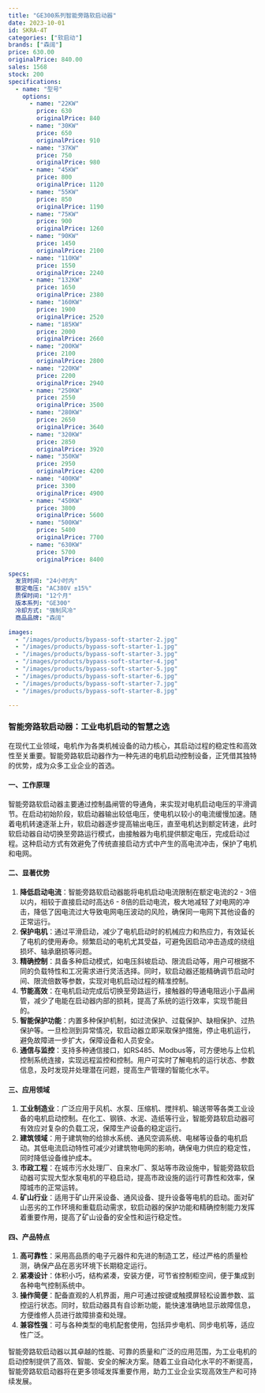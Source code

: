 ```yaml
---
title: "GE300系列智能旁路软启动器"
date: 2023-10-01
id: SKRA-4T
categories: ["软启动"]
brands: ["森阔"]
price: 630.00
originalPrice: 840.00
sales: 1568
stock: 200
specifications:
  - name: "型号"
    options:
      - name: "22KW"
        price: 630
        originalPrice: 840
      - name: "30KW"
        price: 650
        originalPrice: 910
      - name: "37KW"
        price: 750
        originalPrice: 980
      - name: "45KW"
        price: 800
        originalPrice: 1120
      - name: "55KW"
        price: 850
        originalPrice: 1190
      - name: "75KW"
        price: 900
        originalPrice: 1260
      - name: "90KW"
        price: 1450
        originalPrice: 2100
      - name: "110KW"
        price: 1550
        originalPrice: 2240
      - name: "132KW"
        price: 1650
        originalPrice: 2380
      - name: "160KW"
        price: 1900
        originalPrice: 2520
      - name: "185KW"
        price: 2000
        originalPrice: 2660
      - name: "200KW"
        price: 2100
        originalPrice: 2800
      - name: "220KW"
        price: 2200
        originalPrice: 2940
      - name: "250KW"
        price: 2550
        originalPrice: 3500
      - name: "280KW"
        price: 2650
        originalPrice: 3640
      - name: "320KW"
        price: 2850
        originalPrice: 3920
      - name: "350KW"
        price: 2950
        originalPrice: 4200
      - name: "400KW"
        price: 3300
        originalPrice: 4900
      - name: "450KW"
        price: 3800
        originalPrice: 5600
      - name: "500KW"
        price: 5400
        originalPrice: 7700
      - name: "630KW"
        price: 5700
        originalPrice: 8400

specs:
  发货时间: "24小时内"
  额定电压: "AC380V ±15%"
  质保时间: "12个月"
  版本系列: "GE300"
  冷却方式: "强制风冷"
  商品品牌: "森阔"

images:
  - "/images/products/bypass-soft-starter-2.jpg"
  - "/images/products/bypass-soft-starter-1.jpg"
  - "/images/products/bypass-soft-starter-3.jpg"
  - "/images/products/bypass-soft-starter-4.jpg"
  - "/images/products/bypass-soft-starter-5.jpg"
  - "/images/products/bypass-soft-starter-6.jpg"
  - "/images/products/bypass-soft-starter-7.jpg"
  - "/images/products/bypass-soft-starter-8.jpg"

---
```


### 智能旁路软启动器：工业电机启动的智慧之选
在现代工业领域，电机作为各类机械设备的动力核心，其启动过程的稳定性和高效性至关重要。智能旁路软启动器作为一种先进的电机启动控制设备，正凭借其独特的优势，成为众多工业企业的首选。

#### 一、工作原理
智能旁路软启动器主要通过控制晶闸管的导通角，来实现对电机启动电压的平滑调节。在启动初始阶段，软启动器输出较低电压，使电机以较小的电流缓慢加速。随着电机转速逐渐上升，软启动器逐步提高输出电压，直至电机达到额定转速，此时软启动器自动切换至旁路运行模式，由接触器为电机提供额定电压，完成启动过程。这种启动方式有效避免了传统直接启动方式中产生的高电流冲击，保护了电机和电网。

#### 二、显著优势
1. **降低启动电流**：智能旁路软启动器能将电机启动电流限制在额定电流的2 - 3倍以内，相较于直接启动时高达6 - 8倍的启动电流，极大地减轻了对电网的冲击，降低了因电流过大导致电网电压波动的风险，确保同一电网下其他设备的正常运行。
2. **保护电机**：通过平滑启动，减少了电机启动时的机械应力和热应力，有效延长了电机的使用寿命。频繁启动的电机尤其受益，可避免因启动冲击造成的绕组损坏、轴承磨损等问题。
3. **精确控制**：具备多种启动模式，如电压斜坡启动、限流启动等，用户可根据不同的负载特性和工况需求进行灵活选择。同时，软启动器还能精确调节启动时间、限流倍数等参数，实现对电机启动过程的精准控制。
4. **节能高效**：在电机启动完成后切换至旁路运行，接触器的导通电阻远小于晶闸管，减少了电能在启动器内部的损耗，提高了系统的运行效率，实现节能目的。
5. **智能保护功能**：内置多种保护机制，如过流保护、过载保护、缺相保护、过热保护等。一旦检测到异常情况，软启动器立即采取保护措施，停止电机运行，避免故障进一步扩大，保障设备和人员安全。
6. **通信与监控**：支持多种通信接口，如RS485、Modbus等，可方便地与上位机控制系统连接，实现远程监控和控制。用户可实时了解电机的运行状态、参数信息，及时发现并处理潜在问题，提高生产管理的智能化水平。

#### 三、应用领域
1. **工业制造业**：广泛应用于风机、水泵、压缩机、搅拌机、输送带等各类工业设备的电机启动控制。在化工、钢铁、水泥、造纸等行业，智能旁路软启动器可有效应对复杂的负载工况，保障生产设备的稳定运行。
2. **建筑领域**：用于建筑物的给排水系统、通风空调系统、电梯等设备的电机启动。其低电流启动特性可减少对建筑物电网的影响，确保电力供应的稳定性，同时降低设备维护成本。
3. **市政工程**：在城市污水处理厂、自来水厂、泵站等市政设施中，智能旁路软启动器可实现大型水泵电机的平稳启动，提高市政设施的运行可靠性和效率，保障城市的正常运转。
4. **矿山行业**：适用于矿山开采设备、通风设备、提升设备等电机的启动。面对矿山恶劣的工作环境和重载启动需求，软启动器的保护功能和精确控制能力发挥着重要作用，提高了矿山设备的安全性和运行稳定性。

#### 四、产品特点
1. **高可靠性**：采用高品质的电子元器件和先进的制造工艺，经过严格的质量检测，确保产品在恶劣环境下长期稳定运行。
2. **紧凑设计**：体积小巧，结构紧凑，安装方便，可节省控制柜空间，便于集成到各种电气控制系统中。
3. **操作简便**：配备直观的人机界面，用户可通过按键或触摸屏轻松设置参数、监控运行状态。同时，软启动器具有自诊断功能，能快速准确地显示故障信息，方便维修人员进行故障排查和处理。
4. **兼容性强**：可与各种类型的电机配套使用，包括异步电机、同步电机等，适应性广泛。

智能旁路软启动器以其卓越的性能、可靠的质量和广泛的应用范围，为工业电机的启动控制提供了高效、智能、安全的解决方案。随着工业自动化水平的不断提高，智能旁路软启动器将在更多领域发挥重要作用，助力工业企业实现高效生产和可持续发展。 